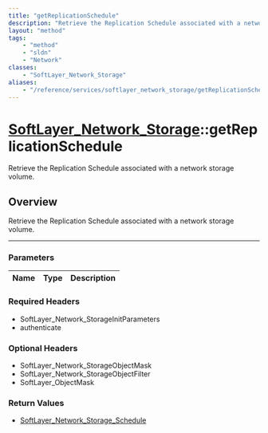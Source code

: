 ```yaml
---
title: "getReplicationSchedule"
description: "Retrieve the Replication Schedule associated with a network storage volume."
layout: "method"
tags:
    - "method"
    - "sldn"
    - "Network"
classes:
    - "SoftLayer_Network_Storage"
aliases:
    - "/reference/services/softlayer_network_storage/getReplicationSchedule"
---
```

# [SoftLayer_Network_Storage](/reference/services/SoftLayer_Network_Storage)::getReplicationSchedule


Retrieve the Replication Schedule associated with a network storage volume.


## Overview 
Retrieve the Replication Schedule associated with a network storage volume.

-----

### Parameters 
|Name | Type | Description |
| --- | --- | --- |


### Required Headers
* SoftLayer_Network_StorageInitParameters
* authenticate


### Optional Headers
* SoftLayer_Network_StorageObjectMask
* SoftLayer_Network_StorageObjectFilter
* SoftLayer_ObjectMask

### Return Values
* <a href='/reference/datatypes/SoftLayer_Network_Storage_Schedule'>SoftLayer_Network_Storage_Schedule </a>




